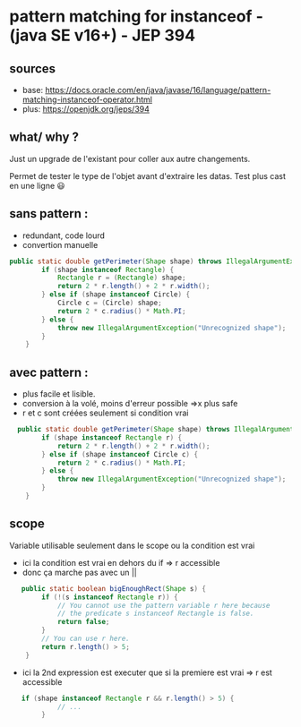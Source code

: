 # pattern matching for instanceof - (java SE v16+) - JEP 394
## sources 
- base: https://docs.oracle.com/en/java/javase/16/language/pattern-matching-instanceof-operator.html
- plus: https://openjdk.org/jeps/394
## what/ why ?
Just un upgrade de l'existant pour coller aux autre changements. 

Permet de tester le type de l'objet avant d'extraire les datas.
Test plus cast en une ligne :smiley:

## sans pattern : 
- redundant, code lourd
- convertion manuelle
```java
public static double getPerimeter(Shape shape) throws IllegalArgumentException {
        if (shape instanceof Rectangle) {
            Rectangle r = (Rectangle) shape;
            return 2 * r.length() + 2 * r.width();
        } else if (shape instanceof Circle) {
            Circle c = (Circle) shape;
            return 2 * c.radius() * Math.PI;
        } else {
            throw new IllegalArgumentException("Unrecognized shape");
        }
    }
```

## avec pattern : 
- plus facile et lisible.
- conversion à la volé, moins d'erreur possible =>x plus safe
- r et c sont créées seulement si condition vrai


```java
  public static double getPerimeter(Shape shape) throws IllegalArgumentException {
        if (shape instanceof Rectangle r) {
            return 2 * r.length() + 2 * r.width();
        } else if (shape instanceof Circle c) {
            return 2 * c.radius() * Math.PI;
        } else {
            throw new IllegalArgumentException("Unrecognized shape");
        }
    }
```
## scope
Variable utilisable seulement dans le scope ou la condition est vrai 

- ici la condition est vrai en dehors du if => r accessible
- donc ça marche pas avec un ||
```java
   public static boolean bigEnoughRect(Shape s) {
        if (!(s instanceof Rectangle r)) {
            // You cannot use the pattern variable r here because
            // the predicate s instanceof Rectangle is false.
            return false;
        }
        // You can use r here.
        return r.length() > 5; 
    }
```
- ici la 2nd expression est executer que si la premiere est vrai => r est accessible
```java
   if (shape instanceof Rectangle r && r.length() > 5) {
            // ...
        }
```